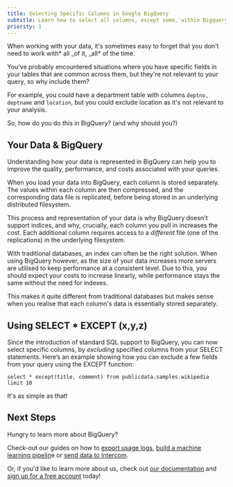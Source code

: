 ```yaml
---
title: Selecting Specific Columns in Google BigQuery
subtitle: Learn how to select all columns, except some, within Bigquery
priority: 1
---
```


When working with your data, it's sometimes easy to forget that you don't need to work with* all \_of it, \_all* of the time.

You've probably encountered situations where you have specific fields in your tables that are common across them, but they're not relevant to your query, so why include them?

For example, you could have a department table with columns `deptno,` `deptname` and `location`, but you could exclude location as it's not relevant to your analysis.

So, how do you do this in BigQuery? (and why should you?)

## Your Data & BigQuery

Understanding how your data is represented in BigQuery can help you to improve the quality, performance, and costs associated with your queries.

When you load your data into BigQuery, each column is stored separately. The values within each column are then compressed, and the corresponding data file is replicated, before being stored in an underlying distributed filesystem.

This process and representation of your data is why BigQuery doesn't support indices, and why, crucially, each column you pull in increases the cost. Each additional column requires access to a _different_ file (one of the replications) in the underlying filesystem.

With traditional databases, an index can often be the right solution. When using BigQuery however, as the size of your data increases more servers are utilised to keep performance at a consistent level. Due to this, you should expect your costs to increase linearly, while performance stays the same without the need for indexes.

This makes it quite different from traditional databases but makes sense when you realise that each column's data is essentially stored separately.

## Using SELECT \* EXCEPT (x,y,z)

Since the introduction of standard SQL support to BigQuery, you can now select specific columns, by _excluding_ specified columns from your SELECT statements. Here’s an example showing how you can exclude a few fields from your query using the EXCEPT function:

`select * except(title, comment) from publicdata.samples.wikipedia limit 10`

It's as simple as that!

## Next Steps

Hungry to learn more about BigQuery?

Check-out our guides on how to [<u>export usage logs</u>](https://dataform.co/blog/exporting-bigquery-usage-logs), [<u>build a machine learning pipelin</u>](https://dataform.co/blog/bq-ml-pipeline)e or [<u>send data to Intercom</u>](https://dataform.co/blog/bigquery-to-gcf).

Or, if you'd like to learn more about us, check out [<u>our documentation</u>](https://docs.dataform.co/) and [<u>sign up for a free account</u>](https://app.dataform.co/) today!
